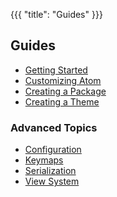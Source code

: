 {{{
"title": "Guides"
}}}

## Guides

* [Getting Started](getting-started.html)
* [Customizing Atom](customizing-atom.html)
* [Creating a Package](creating-a-package.html)
* [Creating a Theme](creating-a-theme.html)

### Advanced Topics
* [Configuration](internals/configuration.html)
* [Keymaps](internals/keymaps.html)
* [Serialization](internals/serialization.html)
* [View System](internals/view-system.html)
